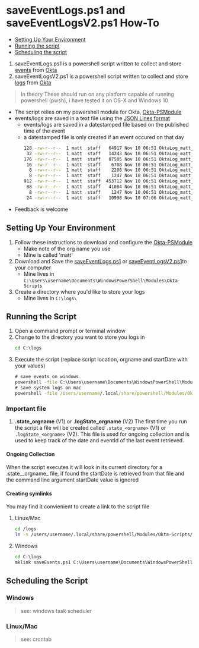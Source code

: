 # saveEventLogs.ps1 and saveEventLogsV2.ps1 How-To

- [Setting Up Your Environment](#setting-up-your-environment)
- [Running the script](#running-the-script)
- [Scheduling the script](#scheduling-the-script)

1. saveEventLogs.ps1 is a powershell script written to collect and store [events](https://developer.okta.com/docs/api/resources/events.html) from [Okta](https://www.okta.com/)
1. saveEventLogsV2.ps1 is a powershell script written to collect and store [logs](https://developer.okta.com/docs/api/resources/system_log.html) from [Okta](https://www.okta.com/)

>In theory These should run on any platform capable of running powershell (pwsh), i have tested it on OS-X and Windows 10

- The script relies on my powershell module for Okta, [Okta-PSModule](https://github.com/mbegan/Okta-PSModule)
- events/logs are saved in a text file using the [JSON Lines format](http://jsonlines.org/)
  - events/logs are saved in a datestamped file based on the published time of the event
  - a datestamped file is only created if an event occured on that day
    ```bash
    128 -rw-r--r--  1 matt  staff   64917 Nov 10 06:51 OktaLog_matt_2017-11-01.jsonl
     32 -rw-r--r--  1 matt  staff   14243 Nov 10 06:51 OktaLog_matt_2017-11-02.jsonl
    176 -rw-r--r--  1 matt  staff   87505 Nov 10 06:51 OktaLog_matt_2017-11-03.jsonl
     16 -rw-r--r--  1 matt  staff    6708 Nov 10 06:51 OktaLog_matt_2017-11-04.jsonl
      8 -rw-r--r--  1 matt  staff    2208 Nov 10 06:51 OktaLog_matt_2017-11-05.jsonl
      8 -rw-r--r--  1 matt  staff    1247 Nov 10 06:51 OktaLog_matt_2017-11-06.jsonl
    912 -rw-r--r--  1 matt  staff  453712 Nov 10 06:51 OktaLog_matt_2017-11-07.jsonl
     88 -rw-r--r--  1 matt  staff   41084 Nov 10 06:51 OktaLog_matt_2017-11-08.jsonl
      8 -rw-r--r--  1 matt  staff    1247 Nov 10 06:51 OktaLog_matt_2017-11-09.jsonl
     24 -rw-r--r--  1 matt  staff   10998 Nov 10 07:06 OktaLog_matt_2017-11-10.jsonl
    ```
- Feedback is welcome

## Setting Up Your Environment

1. Follow these instructions to download and configure the [Okta-PSModule](https://github.com/mbegan/Okta-PSModule/blob/master/README.md)
    - Make note of the org name you use
    - Mine is called 'matt'
1. Download and Save the [saveEventLogs.ps1](https://raw.githubusercontent.com/mbegan/Okta-Scripts/master/saveEventLogs.ps1) or [saveEventLogsV2.ps1](https://raw.githubusercontent.com/mbegan/Okta-Scripts/master/saveEventLogsV2.ps1)to your computer
    - Mine lives in `C:\Users\username\Documents\WindowsPowerShell\Modules\Okta-Scripts`
1. Create a directory where you'd like to store your logs
    - Mine lives in `C:\logs\`

## Running the Script

1. Open a command prompt or terminal window
1. Change to the directory you want to store you logs in
    ```bat
    cd C:\logs
    ```
1. Execute the script (replace script location, orgname and startDate with your values)
    ```bat
    # save events on windows
    powershell -file C:\Users\username\Documents\WindowsPowerShell\Modules\Okta-Scripts\saveEvents.ps1 -oOrg matt -startDate 2017-01-01
    # save system logs on mac
    powershell -file /Users/username/.local/share/powershell/Modules/Okta-Scripts/saveEventLogsV2.ps1 -oOrg matt -startDate 2017-01-01
    ```

### Important file

1. **.state_orgname** (V1) or **.logState_orgname** (V2) The first time you run the script a file will be created called `.state_<orgname>` (V1) or `.logState_<orgname>` (V2).  This file is used for ongoing collection and is used to keep track of the date and eventId of the last event retrieved.

#### Ongoing Collection

When the script executes it will look in its current directory for a .state__orgname_ file, if found the startDate is retrieved from that file and the command line argument startDate value is ignored

#### Creating symlinks

You may find it convienient to create a link to the script file

1. Linux/Mac
    ```bash
    cd /logs
    ln -s /users/username/.local/share/powershell/Modules/Okta-Scripts/saveEvents.ps1 .
    ```
1. Windows
    ```bat
    cd C:\logs
    mklink saveEvents.ps1 C:\Users\username\Documents\WindowsPowerShell\Modules\Okta-Scripts\saveEvents.ps1
    ```

## Scheduling the Script

### Windows

>see: windows task scheduler

### Linux/Mac

>see: crontab
